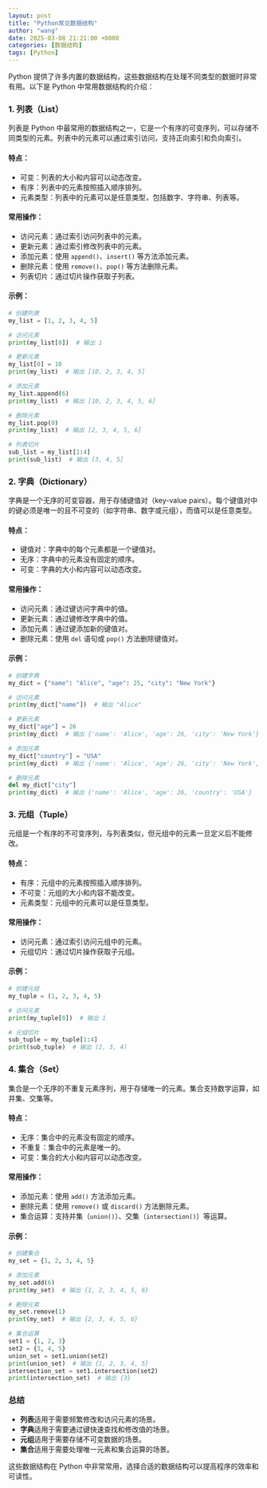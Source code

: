```yaml
---
layout: post
title: "Python常见数据结构"
author: "wang"
date: 2025-03-08 21:21:00 +0800
categories: [数据结构]
tags: [Python]
---
```

Python 提供了许多内置的数据结构，这些数据结构在处理不同类型的数据时非常有用。以下是 Python 中常用数据结构的介绍：

### 1. 列表（List）
列表是 Python 中最常用的数据结构之一，它是一个有序的可变序列，可以存储不同类型的元素。列表中的元素可以通过索引访问，支持正向索引和负向索引。

#### 特点：
- 可变：列表的大小和内容可以动态改变。
- 有序：列表中的元素按照插入顺序排列。
- 元素类型：列表中的元素可以是任意类型，包括数字、字符串、列表等。

#### 常用操作：
- 访问元素：通过索引访问列表中的元素。
- 更新元素：通过索引修改列表中的元素。
- 添加元素：使用 `append()`、`insert()` 等方法添加元素。
- 删除元素：使用 `remove()`、`pop()` 等方法删除元素。
- 列表切片：通过切片操作获取子列表。

#### 示例：
```python
# 创建列表
my_list = [1, 2, 3, 4, 5]

# 访问元素
print(my_list[0])  # 输出 1

# 更新元素
my_list[0] = 10
print(my_list)  # 输出 [10, 2, 3, 4, 5]

# 添加元素
my_list.append(6)
print(my_list)  # 输出 [10, 2, 3, 4, 5, 6]

# 删除元素
my_list.pop(0)
print(my_list)  # 输出 [2, 3, 4, 5, 6]

# 列表切片
sub_list = my_list[1:4]
print(sub_list)  # 输出 [3, 4, 5]
```

### 2. 字典（Dictionary）
字典是一个无序的可变容器，用于存储键值对（key-value pairs）。每个键值对中的键必须是唯一的且不可变的（如字符串、数字或元组），而值可以是任意类型。

#### 特点：
- 键值对：字典中的每个元素都是一个键值对。
- 无序：字典中的元素没有固定的顺序。
- 可变：字典的大小和内容可以动态改变。

#### 常用操作：
- 访问元素：通过键访问字典中的值。
- 更新元素：通过键修改字典中的值。
- 添加元素：通过键添加新的键值对。
- 删除元素：使用 `del` 语句或 `pop()` 方法删除键值对。

#### 示例：
```python
# 创建字典
my_dict = {"name": "Alice", "age": 25, "city": "New York"}

# 访问元素
print(my_dict["name"])  # 输出 "Alice"

# 更新元素
my_dict["age"] = 26
print(my_dict)  # 输出 {'name': 'Alice', 'age': 26, 'city': 'New York'}

# 添加元素
my_dict["country"] = "USA"
print(my_dict)  # 输出 {'name': 'Alice', 'age': 26, 'city': 'New York', 'country': 'USA'}

# 删除元素
del my_dict["city"]
print(my_dict)  # 输出 {'name': 'Alice', 'age': 26, 'country': 'USA'}
```

### 3. 元组（Tuple）
元组是一个有序的不可变序列，与列表类似，但元组中的元素一旦定义后不能修改。

#### 特点：
- 有序：元组中的元素按照插入顺序排列。
- 不可变：元组的大小和内容不能改变。
- 元素类型：元组中的元素可以是任意类型。

#### 常用操作：
- 访问元素：通过索引访问元组中的元素。
- 元组切片：通过切片操作获取子元组。

#### 示例：
```python
# 创建元组
my_tuple = (1, 2, 3, 4, 5)

# 访问元素
print(my_tuple[0])  # 输出 1

# 元组切片
sub_tuple = my_tuple[1:4]
print(sub_tuple)  # 输出 (2, 3, 4)
```

### 4. 集合（Set）
集合是一个无序的不重复元素序列，用于存储唯一的元素。集合支持数学运算，如并集、交集等。

#### 特点：
- 无序：集合中的元素没有固定的顺序。
- 不重复：集合中的元素是唯一的。
- 可变：集合的大小和内容可以动态改变。

#### 常用操作：
- 添加元素：使用 `add()` 方法添加元素。
- 删除元素：使用 `remove()` 或 `discard()` 方法删除元素。
- 集合运算：支持并集（`union()`）、交集（`intersection()`）等运算。

#### 示例：
```python
# 创建集合
my_set = {1, 2, 3, 4, 5}

# 添加元素
my_set.add(6)
print(my_set)  # 输出 {1, 2, 3, 4, 5, 6}

# 删除元素
my_set.remove(1)
print(my_set)  # 输出 {2, 3, 4, 5, 6}

# 集合运算
set1 = {1, 2, 3}
set2 = {3, 4, 5}
union_set = set1.union(set2)
print(union_set)  # 输出 {1, 2, 3, 4, 5}
intersection_set = set1.intersection(set2)
print(intersection_set)  # 输出 {3}
```

### 总结
- **列表**适用于需要频繁修改和访问元素的场景。
- **字典**适用于需要通过键快速查找和修改值的场景。
- **元组**适用于需要存储不可变数据的场景。
- **集合**适用于需要处理唯一元素和集合运算的场景。

这些数据结构在 Python 中非常常用，选择合适的数据结构可以提高程序的效率和可读性。